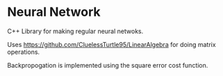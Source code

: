 # Neural Network

C++ Library for making regular neural netwoks.

Uses https://github.com/CluelessTurtle95/LinearAlgebra for doing matrix operations.

Backpropogation is implemented using the square error cost function. 
